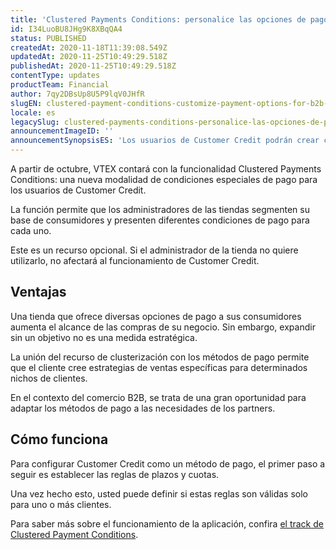 ```yaml
---
title: 'Clustered Payments Conditions: personalice las opciones de pago para los clientes B2B'
id: I34LuoBU8JHg9K8XBqQA4
status: PUBLISHED
createdAt: 2020-11-18T11:39:08.549Z
updatedAt: 2020-11-25T10:49:29.518Z
publishedAt: 2020-11-25T10:49:29.518Z
contentType: updates
productTeam: Financial
author: 7qy2DBsUp8U5P9lqV0JHfR
slugEN: clustered-payment-conditions-customize-payment-options-for-b2b-customers
locale: es
legacySlug: clustered-payments-conditions-personalice-las-opciones-de-pago-para-los
announcementImageID: ''
announcementSynopsisES: 'Los usuarios de Customer Credit podrán crear condiciones especiales de pago para crear clústeres de clientes.'
---
```


A partir de octubre, VTEX contará con la funcionalidad Clustered Payments Conditions: una nueva modalidad de condiciones especiales de pago para los usuarios de Customer Credit. 

La función permite que los administradores de las tiendas segmenten su base de consumidores y presenten diferentes condiciones de pago para cada uno.

Este es un recurso opcional. Si el administrador de la tienda no quiere utilizarlo, no afectará al funcionamiento de Customer Credit.

## Ventajas

Una tienda que ofrece diversas opciones de pago a sus consumidores aumenta el alcance de las compras de su negocio. Sin embargo, expandir sin un objetivo no es una medida estratégica.

La unión del recurso de clusterización con los métodos de pago permite que el cliente cree estrategias de ventas específicas para determinados nichos de clientes.

En el contexto del comercio B2B, se trata de una gran oportunidad para adaptar los métodos de pago a las necesidades de los partners.

## Cómo funciona

Para configurar Customer Credit como un método de pago, el primer paso a seguir es establecer las reglas de plazos y cuotas. 

Una vez hecho esto, usted puede definir si estas reglas son válidas solo para uno o más clientes.

Para saber más sobre el funcionamiento de la aplicación, confira [el track de Clustered Payment Conditions](https://help.vtex.com/es/tracks/condicoes-de-pagamento-clusterizadas--1LqUFHQZ3ZQyV5TmugbGNm/4z2upCJ2om27Cs0BVJRA0U "el track de Clustered Payment Conditions"). 
